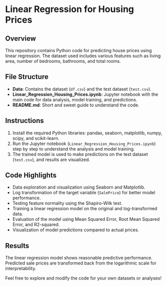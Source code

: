# Linear Regression for Housing Prices

## Overview
This repository contains Python code for predicting house prices using linear regression. The dataset used includes various features such as living area, number of bedrooms, bathrooms, and total rooms.

## File Structure
- **Data**: Contains the dataset (`df.csv`) and the test dataset (`test.csv`).
- **Linear_Regression_Housing_Prices.ipynb**: Jupyter notebook with the main code for data analysis, model training, and predictions.
- **README.md**: Short and sweet guide to understand the code.

## Instructions
1. Install the required Python libraries: pandas, seaborn, matplotlib, numpy, scipy, and scikit-learn.
2. Run the Jupyter notebook (`Linear_Regression_Housing_Prices.ipynb`) step by step to understand the analysis and model training.
3. The trained model is used to make predictions on the test dataset (`test.csv`), and results are visualized.

## Code Highlights
- Data exploration and visualization using Seaborn and Matplotlib.
- Log transformation of the target variable (`SalePrice`) for better model performance.
- Testing feature normality using the Shapiro-Wilk test.
- Training a linear regression model on the original and log-transformed data.
- Evaluation of the model using Mean Squared Error, Root Mean Squared Error, and R2-squared.
- Visualization of model predictions compared to actual prices.

## Results
The linear regression model shows reasonable predictive performance. Predicted sale prices are transformed back from the logarithmic scale for interpretability.

Feel free to explore and modify the code for your own datasets or analyses!

